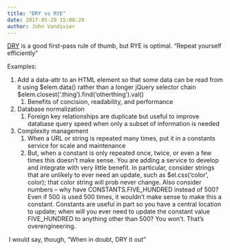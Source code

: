 ```yaml
---
title: "DRY vs RYE"
date: 2017-05-20 15:00:29
author: John Vandivier
---
```




<p id=\"yui_3_16_0_ym19_1_1495153504695_108538\" class=\"yiv8046435758MsoNormal\"><a href=\"https://en.wikipedia.org/wiki/Don%27t_repeat_yourself\">DRY</a> is a good first-pass rule of thumb, but RYE is optimal. “Repeat yourself efficiently”</p>
<p id=\"yui_3_16_0_ym19_1_1495153504695_108543\" class=\"yiv8046435758MsoNormal\">Examples:</p>

<ol id=\"yui_3_16_0_ym19_1_1495153504695_108546\" start=\"1\" type=\"1\">
 	<li id=\"yui_3_16_0_ym19_1_1495153504695_108545\" class=\"yiv8046435758MsoListParagraph\">Add a data-attr to an HTML element so that some data can be read from it using $elem.data() rather than a longer jQuery selector chain $elem.closest(‘.thing’).find(‘otherthing’).val()
<ol id=\"yui_3_16_0_ym19_1_1495153504695_108548\" start=\"1\" type=\"a\">
 	<li id=\"yui_3_16_0_ym19_1_1495153504695_108547\" class=\"yiv8046435758MsoListParagraph\">Benefits of concision, readability, and performance</li>
</ol>
</li>
 	<li id=\"yui_3_16_0_ym19_1_1495153504695_108549\" class=\"yiv8046435758MsoListParagraph\">Database normalization
<ol id=\"yui_3_16_0_ym19_1_1495153504695_108551\" start=\"1\" type=\"a\">
 	<li id=\"yui_3_16_0_ym19_1_1495153504695_108550\" class=\"yiv8046435758MsoListParagraph\">Foreign key relationships are duplicate but useful to improve database query speed when only a subset of information is needed</li>
</ol>
</li>
 	<li id=\"yui_3_16_0_ym19_1_1495153504695_108552\" class=\"yiv8046435758MsoListParagraph\">Complexity management
<ol id=\"yui_3_16_0_ym19_1_1495153504695_108554\" start=\"1\" type=\"a\">
 	<li id=\"yui_3_16_0_ym19_1_1495153504695_108553\" class=\"yiv8046435758MsoListParagraph\">When a URL or string is repeated many times, put it in a constants service for scale and maintenance</li>
 	<li id=\"yui_3_16_0_ym19_1_1495153504695_108564\" class=\"yiv8046435758MsoListParagraph\">But, when a constant is only repeated once, twice, or even a few times this doesn’t make sense. You are adding a service to develop and integrate with very little benefit. In particular, consider strings that are unlikely to ever need an update, such as $el.css(‘color’, color); that color string will prob never change. Also consider numbers – why have CONSTANTS.FIVE_HUNDRED instead of 500? Even if 500 is used 500 times, it wouldn’t make sense to make this a constant. Constants are useful in part so you have a central location to update; when will you ever need to update the constant value FIVE_HUNDRED to anything other than 500? You won’t. That’s overengineering.</li>
</ol>
</li>
</ol>
<p id=\"yui_3_16_0_ym19_1_1495153504695_108565\" class=\"yiv8046435758MsoNormal\"> I would say, though, “When in doubt, DRY it out”</p>